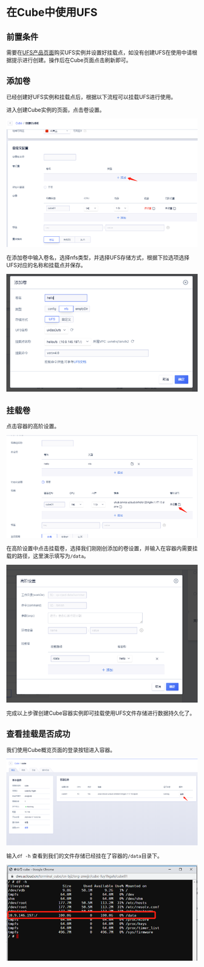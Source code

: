 # 在Cube中使用UFS

## 前置条件

需要在[UFS产品页面](https://console.ucloud.cn/ufs/ufs)购买UFS实例并设置好挂载点，如没有创建UFS在使用中请根据提示进行创建。操作后在Cube页面点击刷新即可。

## 添加卷

已经创建好UFS实例和挂载点后，根据以下流程可以挂载UFS进行使用。

进入创建Cube实例的页面，点击卷设置。

![](../images/volume/volume-ufs-1.png)

在添加卷中输入卷名，选择nfs类型，并选择UFS存储方式，根据下拉选项选择UFS对应的名称和挂载点并保存。

![](../images/volume/volume-ufs-2.png)

## 挂载卷

点击容器的高阶设置。

![](../images/volume/volume-ufs-3.png)

在高阶设置中点击挂载卷，选择我们刚刚创添加的卷设置，并输入在容器内需要挂载的路径，这里演示填写为`/data`。

![](../images/volume/volume-ufs-4.png)


完成以上步骤创建Cube容器实例即可挂载使用UFS文件存储进行数据持久化了。

## 查看挂载是否成功

我们使用Cube概览页面的登录按钮进入容器。

![](../images/volume/volume-ufs-5.png)

输入`df -h` 查看到我们的文件存储已经挂在了容器的`/data`目录下。

![](../images/volume/volume-ufs-6.png)

